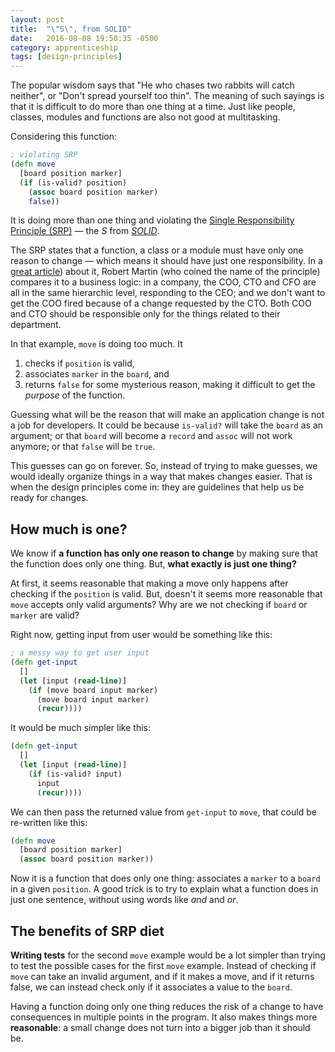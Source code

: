 ```yaml
---
layout: post
title:  "\"S\", from SOLID"
date:   2016-08-08 19:50:35 -0500
category: apprenticeship
tags: [design-principles]
---
```


The popular wisdom says that "He who chases two rabbits will catch neither", or "Don't spread yourself too thin". The meaning of such sayings is that it is difficult to do more than one thing at a time. Just like people, classes, modules and functions are also not good at multitasking.<!--more-->

Considering this function:

```clojure
; violating SRP
(defn move
  [board position marker]
  (if (is-valid? position)
    (assoc board position marker)
    false))
```

It is doing more than one thing and violating the [Single Responsibility Principle (SRP)](https://en.wikipedia.org/wiki/Single_responsibility_principle) &mdash; the *S* from [*SOLID*](https://en.wikipedia.org/wiki/SOLID_(object-oriented_design)).

The SRP states that a function, a class or a module must have only one reason to change &mdash; which means it should have just one responsibility. In a [great article](https://8thlight.com/blog/uncle-bob/2014/05/08/SingleReponsibilityPrinciple.html)) about it, Robert Martin (who coined the name of the principle) compares it to a business logic: in a company, the COO, CTO and CFO are all in the same hierarchic level, responding to the CEO; and we don't want to get the COO fired because of a change requested by the CTO. Both COO and CTO should be responsible only for the things related to their department.

In that example, `move` is doing too much. It

1. checks if `position` is valid,
2. associates `marker` in the `board`, and
3. returns `false` for some mysterious reason, making it difficult to get the *purpose* of the function.

Guessing what will be the reason that will make an application change is not a job for developers. It could be because `is-valid?` will take the `board` as an argument; or that `board` will become a `record` and `assoc` will not work anymore; or that `false` will be `true`.

This guesses can go on forever. So, instead of trying to make guesses, we would ideally organize things in a way that makes changes easier. That is when the design principles come in: they are guidelines that help us be ready for changes.

## How much is one?

We know if **a function has only one reason to change** by making sure that the function does only one thing. But, **what exactly is just one thing?**

At first, it seems reasonable that making a move only happens after checking if the `position` is valid. But, doesn't it seems more reasonable that `move` accepts only valid arguments? Why are we not checking if `board` or `marker` are valid?

Right now, getting input from user would be something like this:

```clojure
; a messy way to get user input
(defn get-input
  []
  (let [input (read-line)]
    (if (move board input marker)
      (move board input marker)
      (recur))))
```

It would be much simpler like this:

```clojure
(defn get-input
  []
  (let [input (read-line)]
    (if (is-valid? input)
      input
      (recur))))
```

We can then pass the returned value from `get-input` to `move`, that could be re-written like this:

```clojure
(defn move
  [board position marker]
  (assoc board position marker))
```

Now it is a function that does only one thing: associates a `marker` to a `board` in a given `position`. A good trick is to try to explain what a function does in just one sentence, without using words like *and* and *or*.

## The benefits of SRP diet

**Writing tests** for the second `move` example would be a lot simpler than trying to test the possible cases for the first `move` example. Instead of checking if `move` can take an invalid argument, and if it makes a move, and if it returns false, we can instead check only if it associates a value to the `board`.

Having a function doing only one thing reduces the risk of a change to have consequences in multiple points in the program. It also makes things more **reasonable**: a small change does not turn into a bigger job than it should be.
